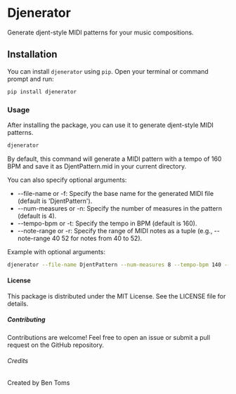 # Djenerator

Generate djent-style MIDI patterns for your music compositions.

## Installation

You can install `djenerator` using `pip`. Open your terminal or command prompt and run:

```bash
pip install djenerator
```
### Usage

After installing the package, you can use it to generate djent-style MIDI patterns.

```bash
djenerator
```

By default, this command will generate a MIDI pattern with a tempo of 160 BPM and save it as DjentPattern.mid in your current directory.

You can also specify optional arguments:

- --file-name or -f: Specify the base name for the generated MIDI file (default is 'DjentPattern').
- --num-measures or -n: Specify the number of measures in the pattern (default is 4).
- --tempo-bpm or -t: Specify the tempo in BPM (default is 160).
- --note-range or -r: Specify the range of MIDI notes as a tuple (e.g., --note-range 40 52 for notes from 40 to 52).

Example with optional arguments:

```bash
djenerator --file-name DjentPattern --num-measures 8 --tempo-bpm 140 --note-range 36 48
```

#### License

This package is distributed under the MIT License. See the LICENSE file for details.

##### Contributing

Contributions are welcome! Feel free to open an issue or submit a pull request on the GitHub repository.

###### Credits

Created by Ben Toms

